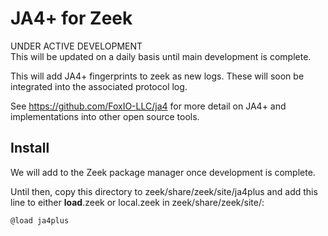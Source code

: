 # JA4+ for Zeek
UNDER ACTIVE DEVELOPMENT  
This will be updated on a daily basis until main development is complete.

This will add JA4+ fingerprints to zeek as new logs. These will soon be integrated into the associated protocol log.

See https://github.com/FoxIO-LLC/ja4 for more detail on JA4+ and implementations into other open source tools.

## Install
We will add to the Zeek package manager once development is complete.

Until then, copy this directory to zeek/share/zeek/site/ja4plus and add this line to either __load__.zeek or local.zeek in zeek/share/zeek/site/:
```
@load ja4plus
```

